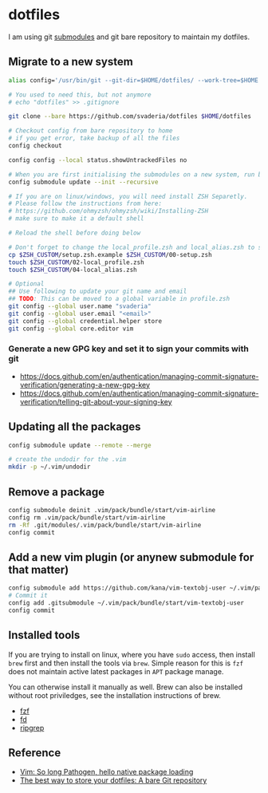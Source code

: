 # dotfiles

I am using git [submodules](https://git-scm.com/book/en/v2/Git-Tools-Submodules) and git bare repository to maintain my dotfiles.

## Migrate to a new system
```bash
alias config='/usr/bin/git --git-dir=$HOME/dotfiles/ --work-tree=$HOME'

# You used to need this, but not anymore 
# echo "dotfiles" >> .gitignore

git clone --bare https://github.com/svaderia/dotfiles $HOME/dotfiles

# Checkout config from bare repository to home
# if you get error, take backup of all the files
config checkout

config config --local status.showUntrackedFiles no

# When you are first initialising the submodules on a new system, run below command
config submodule update --init --recursive

# If you are on linux/windows, you will need install ZSH Separetly.
# Please follow the instructions from here:
# https://github.com/ohmyzsh/ohmyzsh/wiki/Installing-ZSH
# make sure to make it a default shell

# Reload the shell before doing below

# Don't forget to change the local_profile.zsh and local_alias.zsh to set the new paths
cp $ZSH_CUSTOM/setup.zsh.example $ZSH_CUSTOM/00-setup.zsh
touch $ZSH_CUSTOM/02-local_profile.zsh
touch $ZSH_CUSTOM/04-local_alias.zsh

# Optional
## Use following to update your git name and email
## TODO: This can be moved to a global variable in profile.zsh
git config --global user.name "svaderia"
git config --global user.email "<email>"
git config --global credential.helper store
git config --global core.editor vim

```
### Generate a new GPG key and set it to sign your commits with git
* https://docs.github.com/en/authentication/managing-commit-signature-verification/generating-a-new-gpg-key
* https://docs.github.com/en/authentication/managing-commit-signature-verification/telling-git-about-your-signing-key

## Updating all the packages
```bash
config submodule update --remote --merge

# create the undodir for the .vim
mkdir -p ~/.vim/undodir

```

## Remove a package
```bash
config submodule deinit .vim/pack/bundle/start/vim-airline
config rm .vim/pack/bundle/start/vim-airline
rm -Rf .git/modules/.vim/pack/bundle/start/vim-airline
config commit
```

## Add a new vim plugin (or anynew submodule for that matter)
```bash
config submodule add https://github.com/kana/vim-textobj-user ~/.vim/pack/bundle/start/vim-textobj-user
# Commit it
config add .gitsubmodule ~/.vim/pack/bundle/start/vim-textobj-user
config commit
```

## Installed tools
If you are trying to install on linux, where you have `sudo` access, then install `brew` first and then install the tools via `brew`.
Simple reason for this is `fzf` does not maintain active latest packages in `APT` package manage.

You can otherwise install it manually as well. Brew can also be installed without root priviledges, see the installation instructions of brew.
* [fzf](https://github.com/junegunn/fzf/)
* [fd](https://github.com/sharkdp/fd)
* [ripgrep](https://github.com/BurntSushi/ripgrep) 


## Reference

* [Vim: So long Pathogen, hello native package loading](https://shapeshed.com/vim-packages/)
* [The best way to store your dotfiles: A bare Git repository](https://www.atlassian.com/git/tutorials/dotfiles)
